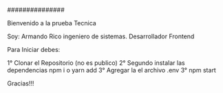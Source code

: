 ###############


Bienvenido a la prueba Tecnica 

Soy: Armando Rico 
ingeniero de sistemas. Desarrollador Frontend

Para Iniciar debes:

1° Clonar el Repositorio (no es publico)
2° Segundo instalar las dependencias npm i o yarn add
3° Agregar la el archivo .env
3° npm start 


Gracias!!!

